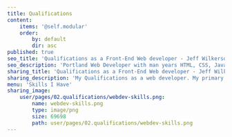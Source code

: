 ```yaml
---
title: Qualifications
content:
    items: '@self.modular'
    order:
        by: default
        dir: asc
published: true
seo_title: 'Qualifications as a Front-End Web developer - Jeff Wilkerson - Portland, OR'
seo_description: 'Portland Web Developer with man years HTML, CSS, Javascvript and Wordpress experience. AngularJS and NodeJS too!'
sharing_title: 'Qualifications as a Front-End Web developer - Jeff Wilkerson - Portland, OR'
sharing_description: 'My Qualifications as a web developer. My primary skillset is front-end development using HTML, CSS and Javascript, but capable of so much more.'
menu: 'Skills I Have'
sharing_image:
    user/pages/02.qualifications/webdev-skills.png:
        name: webdev-skills.png
        type: image/png
        size: 69698
        path: user/pages/02.qualifications/webdev-skills.png
---
```


